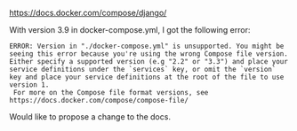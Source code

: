 https://docs.docker.com/compose/django/

With version 3.9 in docker-compose.yml, I got the following error:

```
ERROR: Version in "./docker-compose.yml" is unsupported. You might be seeing this error because you're using the wrong Compose file version. Either specify a supported version (e.g "2.2" or "3.3") and place your service definitions under the `services` key, or omit the `version` key and place your service definitions at the root of the file to use version 1.
 For more on the Compose file format versions, see https://docs.docker.com/compose/compose-file/
```

Would like to propose a change to the docs.
